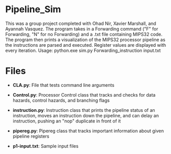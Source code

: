 # Pipeline_Sim

This was a group project completed with Ohad Nir, Xavier Marshall, and Ayannah Vasquez. The program takes in a Forwarding command ("F" for Forwarding, "N" for no Forwarding) and a .txt file containing MIPS32 code. The program then prints a visualization of the MIPS32 processor pipeline as the instructions are parsed and executed. Register values are displayed with every iteration. Usage: python.exe sim.py Forwarding_instruction input.txt

# Files

- **CLA.py**: File that tests command line arguments

- **Control.py**: Processor Control class that tracks and checks for data hazards, control hazards, and branching flags

- **instruction.py**: Instruction class that prints the pipeline status of an instruction, moves an instruction down the pipeline, and can delay an instruction, pushing an "nop" duplicate in front of it

- **pipereg.py**: Pipereg class that tracks important information about given pipeline registers

- **p1-input.txt**: Sample input files
